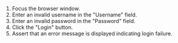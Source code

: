 1. Focus the browser window.
2. Enter an invalid username in the "Username" field.
3. Enter an invalid password in the "Password" field.
4. Click the "Login" button.
5. Assert that an error message is displayed indicating login failure.